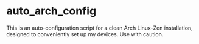 # auto\_arch\_config

This is an auto-configuration script for a clean Arch Linux-Zen installation, designed to conveniently set up my devices. Use with caution.
